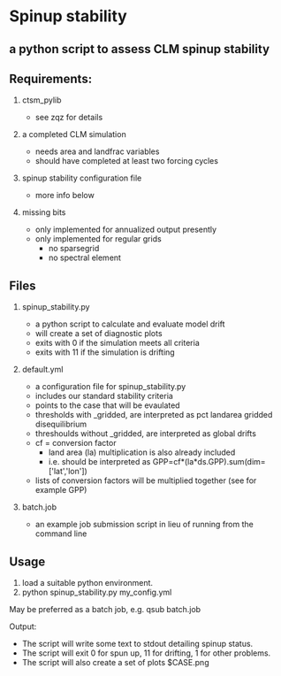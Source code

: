 # Spinup stability
## a python script to assess CLM spinup stability

## Requirements:

1. ctsm_pylib
    - see zqz for details

2. a completed CLM simulation 
    - needs area and landfrac variables
    - should have completed at least two forcing cycles

3. spinup stability configuration file
    - more info below        

4. missing bits
    - only implemented for annualized output presently
    - only implemented for regular grids
        - no sparsegrid
        - no spectral element

## Files

1. spinup_stability.py
    - a python script to calculate and evaluate model drift
    - will create a set of diagnostic plots
    - exits with 0 if the simulation meets all criteria
    - exits with 11 if the simulation is drifting

2. default.yml
    - a configuration file for spinup_stability.py
    - includes our standard stability criteria
    - points to the case that will be evaulated
    - thresholds with _gridded, are interpreted as pct landarea gridded disequilibrium
    - threshoulds without _gridded, are interpreted as global drifts
    - cf = conversion factor
        - land area (la) multiplication is also already included
        - i.e. should be interpreted as GPP=cf*(la*ds.GPP).sum(dim=['lat','lon'])
    - lists of conversion factors will be multiplied together (see for example GPP)
    
3. batch.job
    - an example job submission script in lieu of running from the command line

## Usage

1. load a suitable python environment.
2. python spinup_stability.py my_config.yml

May be preferred as a batch job, e.g.
qsub batch.job

Output:
 - The script will write some text to stdout detailing spinup status.
 - The script will exit 0 for spun up, 11 for drifting, 1 for other problems.
 - The script will also create a set of plots $CASE.png
            